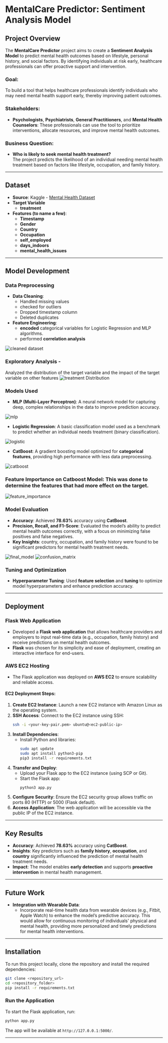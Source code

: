 # **MentalCare Predictor: Sentiment Analysis Model**

## **Project Overview**

The **MentalCare Predictor** project aims to create a **Sentiment Analysis Model** to predict mental health outcomes based on lifestyle, personal history, and social factors. By identifying individuals at risk early, healthcare professionals can offer proactive support and intervention.

### **Goal**:
To build a tool that helps healthcare professionals identify individuals who may need mental health support early, thereby improving patient outcomes.

### **Stakeholders**:
- **Psychologists**, **Psychiatrists**, **General Practitioners**, and **Mental Health Counselors**: These professionals can use the tool to prioritize interventions, allocate resources, and improve mental health outcomes.

### **Business Question**:
- **Who is likely to seek mental health treatment?**  
  The project predicts the likelihood of an individual needing mental health treatment based on factors like lifestyle, occupation, and family history.

---

## **Dataset**

- **Source**: Kaggle - [Mental Health Dataset](https://www.kaggle.com/datasets/divaniazzahra/mental-health-dataset)
- **Target Variable**
  - **treatment**
- **Features (to name a few)**:
  - **Timestamp**
  - **Gender**
  - **Country**
  - **Occupation**
  - **self_employed**
  - **days_indoors**
  - **mental_health_issues**
 

---

## **Model Development**

### **Data Preprocessing**
- **Data Cleaning**: 
  - Handled missing values
  - checked for outliers
  - Dropped timestamp column
  - Deleted duplicates
- **Feature Engineering**: 
  - **encoded** categorical variables for Logistic Regression and MLP algorithms.
  - performed **correlation analysis**  

![cleaned dataset](Models/cleaned_dataset.png)

### **Exploratory Analysis** - 
 Analyzed the distribution of the target variable and the impact of the target variable on other features
![treatment Distribution](Models/treatment_distribution.png)

### **Models Used**
- **MLP (Multi-Layer Perceptron)**: A neural network model for capturing deep, complex relationships in the data to improve prediction accuracy.

![mlp](Models/mlp.png)

- **Logistic Regression**: A basic classification model used as a benchmark to predict whether an individual needs treatment (binary classification).

![logistic](Models/logistic.png)

- **CatBoost**: A gradient boosting model optimized for **categorical features**, providing high performance with less data preprocessing.

![catboost](Models/catboost.png)

### **Feature Importance on Catboost Model**: This was done to determine the features that had more effect on the target. 

![feature_importance](Models/feature_importance.png)

### **Model Evaluation**
- **Accuracy**: Achieved **78.63%** accuracy using **CatBoost**.
- **Precision, Recall, and F1-Score**: Evaluated the model’s ability to predict mental health outcomes correctly, with a focus on minimizing false positives and false negatives.
- **Key Insights**: country, occupation, and family history were found to be significant predictors for mental health treatment needs.

![final_model](Models/final_model.png)
![confusion_matrix](Models/confusion_matrix.png)

### **Tuning and Optimization**
- **Hyperparameter Tuning**: Used **feature selection** and **tuning** to optimize model hyperparameters and enhance prediction accuracy.


---

## **Deployment**

### **Flask Web Application**
- Developed a **Flask web application** that allows healthcare providers and employers to input real-time data (e.g., occupation, family history) and receive predictions on mental health outcomes.
- **Flask** was chosen for its simplicity and ease of deployment, creating an interactive interface for end-users.

### **AWS EC2 Hosting**
- The Flask application was deployed on **AWS EC2** to ensure scalability and reliable access.
  
#### **EC2 Deployment Steps**:
1. **Create EC2 Instance**: Launch a new EC2 instance with Amazon Linux as the operating system.
2. **SSH Access**: Connect to the EC2 instance using SSH:
   ```bash
   ssh -i <your-key-pair.pem> ubuntu@<ec2-public-ip>
   ```
3. **Install Dependencies**:
   - Install Python and libraries:
     ```bash
     sudo apt update
     sudo apt install python3-pip
     pip3 install -r requirements.txt
     ```
4. **Transfer and Deploy**:
   - Upload your Flask app to the EC2 instance (using SCP or Git).
   - Start the Flask app:
     ```bash
     python3 app.py
     ```
5. **Configure Security**: Ensure the EC2 security group allows traffic on ports 80 (HTTP) or 5000 (Flask default).
6. **Access Application**: The web application will be accessible via the public IP of the EC2 instance.

---

## **Key Results**

- **Accuracy**: Achieved **78.63%** accuracy using **CatBoost**. 
- **Insights**: Key predictors such as **family history**, **occupation**, and **country** significantly influenced the prediction of mental health treatment needs.
- **Impact**: The model enables **early detection** and supports **proactive intervention** in mental health management.

---

## **Future Work**

- **Integration with Wearable Data**:  
  - Incorporate real-time health data from wearable devices (e.g., Fitbit, Apple Watch) to enhance the model’s predictive accuracy. This would allow for continuous monitoring of individuals' physical and mental health, providing more personalized and timely predictions for mental health interventions.

---

## **Installation**

To run this project locally, clone the repository and install the required dependencies:

```bash
git clone <repository_url>
cd <repository_folder>
pip install -r requirements.txt
```

### **Run the Application**
To start the Flask application, run:

```bash
python app.py
```

The app will be available at `http://127.0.0.1:5000/`.

---



